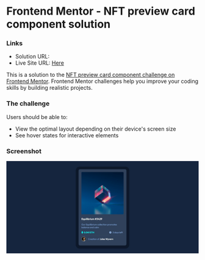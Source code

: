 # Frontend Mentor - NFT preview card component solution

### Links

- Solution URL:
- Live Site URL: [Here](https://gabyeager.github.io/Front-End-Mentor-Challenges/Newbie/NFT%20preview%20card%20component/)

This is a solution to the [NFT preview card component challenge on Frontend Mentor](https://www.frontendmentor.io/challenges/nft-preview-card-component-SbdUL_w0U). Frontend Mentor challenges help you improve your coding skills by building realistic projects. 

### The challenge

Users should be able to:

- View the optimal layout depending on their device's screen size
- See hover states for interactive elements

### Screenshot

![](./design/screenshot.jpeg)

